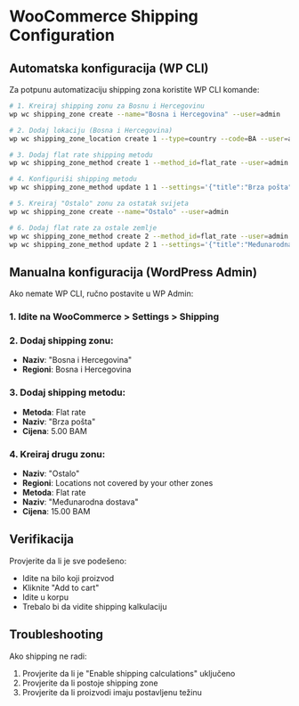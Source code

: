 # WooCommerce Shipping Configuration

## Automatska konfiguracija (WP CLI)

Za potpunu automatizaciju shipping zona koristite WP CLI komande:

```bash
# 1. Kreiraj shipping zonu za Bosnu i Hercegovinu
wp wc shipping_zone create --name="Bosna i Hercegovina" --user=admin

# 2. Dodaj lokaciju (Bosna i Hercegovina)
wp wc shipping_zone_location create 1 --type=country --code=BA --user=admin

# 3. Dodaj flat rate shipping metodu
wp wc shipping_zone_method create 1 --method_id=flat_rate --user=admin

# 4. Konfiguriši shipping metodu
wp wc shipping_zone_method update 1 1 --settings='{"title":"Brza pošta","cost":"5"}' --user=admin

# 5. Kreiraj "Ostalo" zonu za ostatak svijeta
wp wc shipping_zone create --name="Ostalo" --user=admin

# 6. Dodaj flat rate za ostale zemlje
wp wc shipping_zone_method create 2 --method_id=flat_rate --user=admin
wp wc shipping_zone_method update 2 1 --settings='{"title":"Međunarodna dostava","cost":"15"}' --user=admin
```

## Manualna konfiguracija (WordPress Admin)

Ako nemate WP CLI, ručno postavite u WP Admin:

### 1. Idite na WooCommerce > Settings > Shipping

### 2. Dodaj shipping zonu:
   - **Naziv**: "Bosna i Hercegovina"
   - **Regioni**: Bosna i Hercegovina
   
### 3. Dodaj shipping metodu:
   - **Metoda**: Flat rate
   - **Naziv**: "Brza pošta"
   - **Cijena**: 5.00 BAM

### 4. Kreiraj drugu zonu:
   - **Naziv**: "Ostalo"
   - **Regioni**: Locations not covered by your other zones
   - **Metoda**: Flat rate
   - **Naziv**: "Međunarodna dostava"  
   - **Cijena**: 15.00 BAM

## Verifikacija

Provjerite da li je sve podešeno:
- Idite na bilo koji proizvod
- Kliknite "Add to cart"
- Idite u korpu
- Trebalo bi da vidite shipping kalkulaciju

## Troubleshooting

Ako shipping ne radi:
1. Provjerite da li je "Enable shipping calculations" uključeno
2. Provjerite da li postoje shipping zone
3. Provjerite da li proizvodi imaju postavljenu težinu
